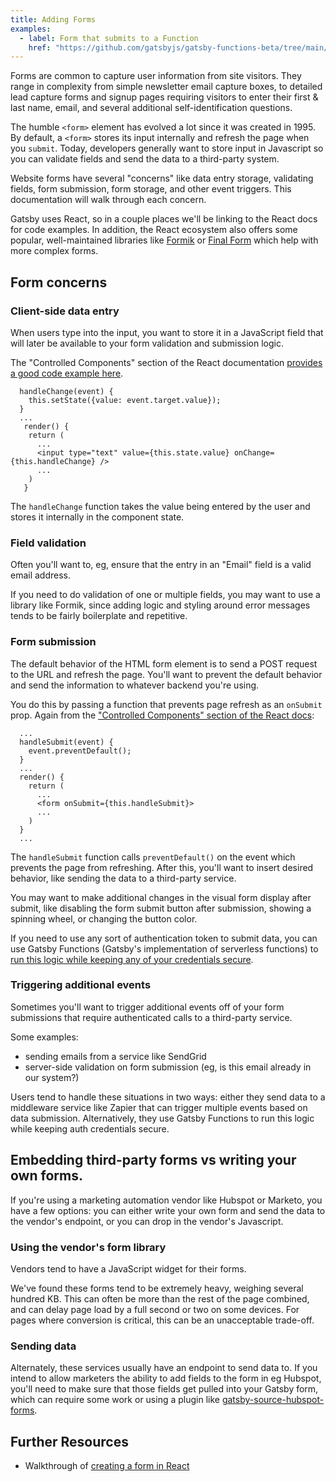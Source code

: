 ```yaml
---
title: Adding Forms
examples:
  - label: Form that submits to a Function
    href: "https://github.com/gatsbyjs/gatsby-functions-beta/tree/main/examples/basic-form"
---
```


Forms are common to capture user information from site visitors. They range in complexity from simple newsletter email capture boxes, to detailed lead capture forms and signup pages requiring visitors to enter their first & last name, email, and several additional self-identification questions.

The humble `<form>` element has evolved a lot since it was created in 1995. By default, a `<form>` stores its input internally and refresh the page when you `submit`. Today, developers generally want to store input in Javascript so you can validate fields and send the data to a third-party system.

Website forms have several "concerns" like data entry storage, validating fields, form submission, form storage, and other event triggers. This documentation will walk through each concern.

Gatsby uses React, so in a couple places we'll be linking to the React docs for code examples. In addition, the React ecosystem also offers some popular, well-maintained libraries like [Formik](https://github.com/jaredpalmer/formik) or [Final Form](https://github.com/final-form/react-final-form) which help with more complex forms.

## Form concerns

### Client-side data entry

When users type into the input, you want to store it in a JavaScript field that will later be available to your form validation and submission logic.

The "Controlled Components" section of the React documentation [provides a good code example here](https://reactjs.org/docs/forms.html#controlled-components).

```
  handleChange(event) {
    this.setState({value: event.target.value});
  }
  ...
   render() {
    return (
      ...
      <input type="text" value={this.state.value} onChange={this.handleChange} />
      ...
    )
   }
```

The `handleChange` function takes the value being entered by the user and stores it internally in the component state.

### Field validation

Often you'll want to, eg, ensure that the entry in an "Email" field is a valid email address.

If you need to do validation of one or multiple fields, you may want to use a library like Formik, since adding logic and styling around error messages tends to be fairly boilerplate and repetitive.

### Form submission

The default behavior of the HTML form element is to send a POST request to the URL and refresh the page. You'll want to prevent the default behavior and send the information to whatever backend you're using.

You do this by passing a function that prevents page refresh as an `onSubmit` prop. Again from the ["Controlled Components" section of the React docs](https://reactjs.org/docs/forms.html#controlled-components):

```
  ...
  handleSubmit(event) {
    event.preventDefault();
  }
  ...
  render() {
    return (
      ...
      <form onSubmit={this.handleSubmit}>
      ...
    )
  }
  ...
```

The `handleSubmit` function calls `preventDefault()` on the event which prevents the page from refreshing. After this, you'll want to insert desired behavior, like sending the data to a third-party service.

You may want to make additional changes in the visual form display after submit, like disabling the form submit button after submission, showing a spinning wheel, or changing the button color.

If you need to use any sort of authentication token to submit data, you can use Gatsby Functions (Gatsby's implementation of serverless functions) to [run this logic while keeping any of your credentials secure](https://www.gatsbyjs.com/docs/reference/functions/getting-started/#forms).

### Triggering additional events

Sometimes you'll want to trigger additional events off of your form submissions that require authenticated calls to a third-party service.

Some examples:

- sending emails from a service like SendGrid
- server-side validation on form submission (eg, is this email already in our system?)

Users tend to handle these situations in two ways: either they send data to a middleware service like Zapier that can trigger multiple events based on data submission. Alternatively, they use Gatsby Functions to run this logic while keeping auth credentials secure.

## Embedding third-party forms vs writing your own forms.

If you're using a marketing automation vendor like Hubspot or Marketo, you have a few options: you can either write your own form and send the data to the vendor's endpoint, or you can drop in the vendor's Javascript.

### Using the vendor's form library

Vendors tend to have a JavaScript widget for their forms.

We've found these forms tend to be extremely heavy, weighing several hundred KB. This can often be more than the rest of the page combined, and can delay page load by a full second or two on some devices. For pages where conversion is critical, this can be an unacceptable trade-off.

### Sending data

Alternately, these services usually have an endpoint to send data to. If you intend to allow marketers the ability to add fields to the form in eg Hubspot, you'll need to make sure that those fields get pulled into your Gatsby form, which can require some work or using a plugin like [gatsby-source-hubspot-forms](https://www.gatsbyjs.com/plugins/gatsby-source-hubspot-forms).

## Further Resources

- Walkthrough of [creating a form in React](../creating-a-form-in-react)
